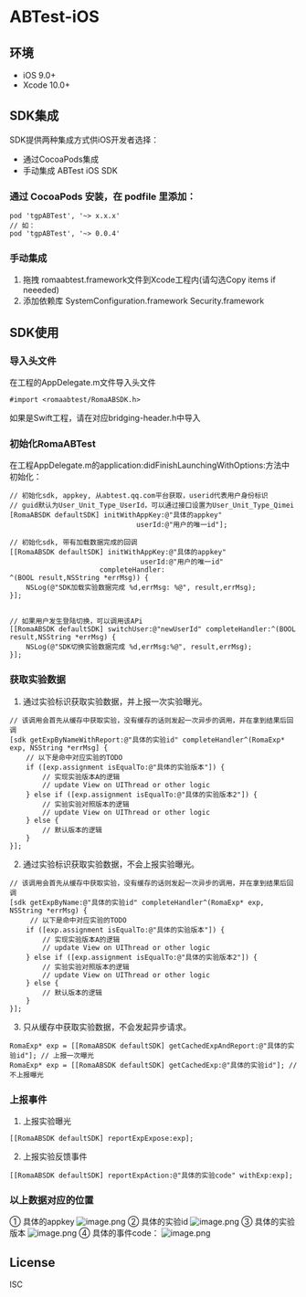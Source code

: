 # ABTest-iOS

## 环境
* iOS 9.0+
* Xcode 10.0+

## SDK集成
SDK提供两种集成方式供iOS开发者选择：
- 通过CocoaPods集成
- 手动集成 ABTest iOS SDK 

### 通过 CocoaPods 安装，在 podfile 里添加：

```objc
pod 'tgpABTest', '~> x.x.x'
// 如：
pod 'tgpABTest', '~> 0.0.4'
```
### 手动集成
1. 拖拽 romaabtest.framework文件到Xcode工程内(请勾选Copy items if neeeded)
2. 添加依赖库 SystemConfiguration.framework Security.framework

## SDK使用

### 导入头文件

在工程的AppDelegate.m文件导入头文件

```objc
#import <romaabtest/RomaABSDK.h>
```
如果是Swift工程，请在对应bridging-header.h中导入

### 初始化RomaABTest

在工程AppDelegate.m的application:didFinishLaunchingWithOptions:方法中初始化：

```objc
// 初始化sdk, appkey, 从abtest.qq.com平台获取，userid代表用户身份标识
// guid默认为User_Unit_Type_UserId，可以通过接口设置为User_Unit_Type_Qimei
[RomaABSDK defaultSDK] initWithAppKey:@"具体的appkey" 
                               userId:@"用户的唯一id"]; 

// 初始化sdk, 带有加载数据完成的回调
[[RomaABSDK defaultSDK] initWithAppKey:@"具体的appkey" 
                                userId:@"用户的唯一id"
                      completeHandler:
^(BOOL result,NSString *errMsg)) {
    NSLog(@"SDK加载实验数据完成 %d,errMsg: %@", result,errMsg);
}];


// 如果用户发生登陆切换，可以调用该APi
[[RomaABSDK defaultSDK] switchUser:@"newUserId" completeHandler:^(BOOL result,NSString *errMsg) {
    NSLog(@"SDK切换实验数据完成 %d,errMsg:%@", result,errMsg);
}];
```

### 获取实验数据

1. 通过实验标识获取实验数据，并上报一次实验曝光。

```objc
// 该调用会首先从缓存中获取实验，没有缓存的话则发起一次异步的调用，并在拿到结果后回调
[sdk getExpByNameWithReport:@"具体的实验id" completeHandler^(RomaExp* exp, NSString *errMsg] {
    // 以下是命中对应实验的TODO
    if ([exp.assignment isEqualTo:@"具体的实验版本"]) {
        // 实现实验版本A的逻辑
        // update View on UIThread or other logic
    } else if ([exp.assignment isEqualTo:@"具体的实验版本2"]) {
        // 实验实验对照版本的逻辑
        // update View on UIThread or other logic
    } else {
        // 默认版本的逻辑
    }
}];

```

2. 通过实验标识获取实验数据，不会上报实验曝光。

```objc
// 该调用会首先从缓存中获取实验，没有缓存的话则发起一次异步的调用，并在拿到结果后回调
[sdk getExpByName:@"具体的实验id" completeHandler^(RomaExp* exp, NSString *errMsg) {
     // 以下是命中对应实验的TODO
    if ([exp.assignment isEqualTo:@"具体的实验版本"]) {
        // 实现实验版本A的逻辑
        // update View on UIThread or other logic
    } else if ([exp.assignment isEqualTo:@"具体的实验版本2"]) {
        // 实验实验对照版本的逻辑
        // update View on UIThread or other logic
    } else {
        // 默认版本的逻辑
    }
}];
```

3. 只从缓存中获取实验数据，不会发起异步请求。

```objc
RomaExp* exp = [[RomaABSDK defaultSDK] getCachedExpAndReport:@"具体的实验id"]; // 上报一次曝光
RomaExp* exp = [[RomaABSDK defaultSDK] getCachedExp:@"具体的实验id"]; // 不上报曝光
```

### 上报事件

1. 上报实验曝光

```objc
[[RomaABSDK defaultSDK] reportExpExpose:exp];
```

2. 上报实验反馈事件

```objc
[[RomaABSDK defaultSDK] reportExpAction:@"具体的实验code" withExp:exp];
```
### 以上数据对应的位置
① 具体的appkey
![image.png](https://tencent-growth-platform-1251316161.cos.ap-beijing.myqcloud.com/sdk/images/abtest_sdk/abtest_ios_step_1.png)
② 具体的实验id
![image.png](https://tencent-growth-platform-1251316161.cos.ap-beijing.myqcloud.com/sdk/images/abtest_sdk/abtest_ios_step_2.png)
③ 具体的实验版本
![image.png](https://tencent-growth-platform-1251316161.cos.ap-beijing.myqcloud.com/sdk/images/abtest_sdk/abtest_ios_step_3.png)
④  具体的事件code：
![image.png](https://tencent-growth-platform-1251316161.cos.ap-beijing.myqcloud.com/sdk/images/abtest_sdk/abtest_ios_step_4.png)
##  License

ISC
